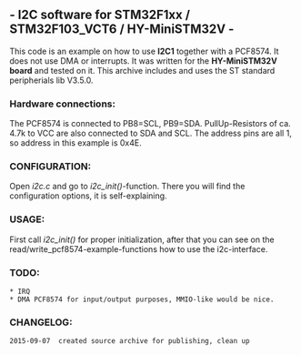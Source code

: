 ## - I2C software for STM32F1xx / STM32F103_VCT6 / HY-MiniSTM32V -

This code is an example on how to use **I2C1** together with a PCF8574.
It does not use DMA or interrupts.
It was written for the **HY-MiniSTM32V board** and tested on it.
This archive includes and uses the ST standard peripherials lib V3.5.0.

### Hardware connections:
The PCF8574 is connected to PB8=SCL, PB9=SDA. PullUp-Resistors of ca. 4.7k
to VCC are also connected to SDA and SCL.
The address pins are all 1, so address in this example is 0x4E.

### CONFIGURATION:
Open *i2c.c* and go to *i2c_init()*-function. There you will find the 
configuration options, it is self-explaining.

### USAGE:
First call *i2c_init()* for proper initialization, after that you can see
on the read/write_pcf8574-example-functions how to use the i2c-interface.

### TODO:
	* IRQ
	* DMA PCF8574 for input/output purposes, MMIO-like would be nice.

### CHANGELOG:
	2015-09-07  created source archive for publishing, clean up

